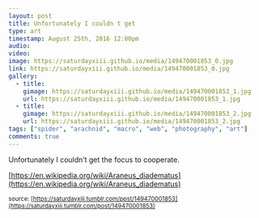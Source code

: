 ```yaml
---
layout: post
title: Unfortunately I couldn t get
type: art
timestamp: August 25th, 2016 12:00pm
audio: 
video: 
image: https://saturdayxiii.github.io/media/149470001853_0.jpg
link: https://saturdayxiii.github.io/media/149470001853_0.jpg
gallery:
  - title: 
    gimage: https://saturdayxiii.github.io/media/149470001853_1.jpg
    url: https://saturdayxiii.github.io/media/149470001853_1.jpg
  - title: 
    gimage: https://saturdayxiii.github.io/media/149470001853_2.jpg
    url: https://saturdayxiii.github.io/media/149470001853_2.jpg
tags: ["spider", "arachnid", "macro", "web", "photography", "art"]
comments: true
---
```

Unfortunately I couldn’t get the focus to cooperate.




[https://en.wikipedia.org/wiki/Araneus_diadematus](https://en.wikipedia.org/wiki/Araneus_diadematus)

<small>source: [https://saturdayxiii.tumblr.com/post/149470001853](https://saturdayxiii.tumblr.com/post/149470001853)</small>